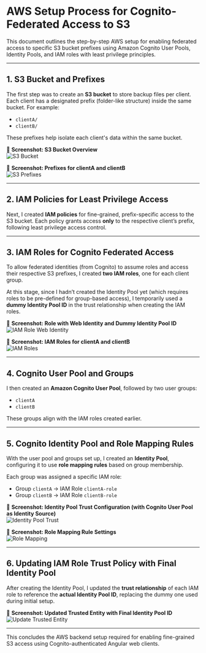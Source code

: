 # AWS Setup Process for Cognito-Federated Access to S3

This document outlines the step-by-step AWS setup for enabling federated access to specific S3 bucket prefixes using Amazon Cognito User Pools, Identity Pools, and IAM roles with least privilege principles.

---

## 1. S3 Bucket and Prefixes

The first step was to create an **S3 bucket** to store backup files per client. Each client has a designated prefix (folder-like structure) inside the same bucket. For example:

- `clientA/`
- `clientB/`

These prefixes help isolate each client's data within the same bucket.

📸 **Screenshot: S3 Bucket Overview**  
![S3 Bucket](./images/s3-bucket.png)

📸 **Screenshot: Prefixes for clientA and clientB**  
![S3 Prefixes](./images/s3-prefixes.png)

---

## 2. IAM Policies for Least Privilege Access

Next, I created **IAM policies** for fine-grained, prefix-specific access to the S3 bucket. Each policy grants access **only** to the respective client’s prefix, following least privilege access control.

---

## 3. IAM Roles for Cognito Federated Access

To allow federated identities (from Cognito) to assume roles and access their respective S3 prefixes, I created **two IAM roles**, one for each client group.

At this stage, since I hadn’t created the Identity Pool yet (which requires roles to be pre-defined for group-based access), I temporarily used a **dummy Identity Pool ID** in the trust relationship when creating the IAM roles.

📸 **Screenshot: Role with Web Identity and Dummy Identity Pool ID**  
![IAM Role Web Identity](./images/iam-role-web-identity.png)

📸 **Screenshot: IAM Roles for clientA and clientB**  
![IAM Roles](./images/iam-roles.png)

---

## 4. Cognito User Pool and Groups

I then created an **Amazon Cognito User Pool**, followed by two user groups:

- `clientA`
- `clientB`

These groups align with the IAM roles created earlier.

---

## 5. Cognito Identity Pool and Role Mapping Rules

With the user pool and groups set up, I created an **Identity Pool**, configuring it to use **role mapping rules** based on group membership.

Each group was assigned a specific IAM role:

- Group `clientA` → IAM Role `clientA-role`
- Group `clientB` → IAM Role `clientB-role`

📸 **Screenshot: Identity Pool Trust Configuration (with Cognito User Pool as Identity Source)**  
![Identity Pool Trust](./images/identity-pool-trust.png)

📸 **Screenshot: Role Mapping Rule Settings**  
![Role Mapping](./images/role-mapping-rules.png)

---

## 6. Updating IAM Role Trust Policy with Final Identity Pool

After creating the Identity Pool, I updated the **trust relationship** of each IAM role to reference the **actual Identity Pool ID**, replacing the dummy one used during initial setup.

📸 **Screenshot: Updated Trusted Entity with Final Identity Pool ID**  
![Update Trusted Entity](./images/updated-trusted-entity.png)

---

This concludes the AWS backend setup required for enabling fine-grained S3 access using Cognito-authenticated Angular web clients.

